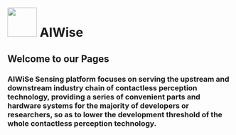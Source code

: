 #  <img src="https://raw.githubusercontent.com/evangg007/evangg007.github.io/master/img/AIWISE.png" width="66" height="66"/>  AIWise


## Welcome to our Pages  
 
### AIWiSe Sensing platform focuses on serving the upstream and downstream industry chain of contactless perception technology, providing a series of convenient parts and hardware systems for the majority of developers or researchers, so as to lower the development threshold of the whole contactless perception technology.  
